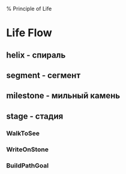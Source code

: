 % Principle of Life

# Life Flow

## helix - спираль
## segment - сегмент

## milestone - мильный камень
## stage - стадия 

### WalkToSee
### WriteOnStone
### BuildPathGoal

